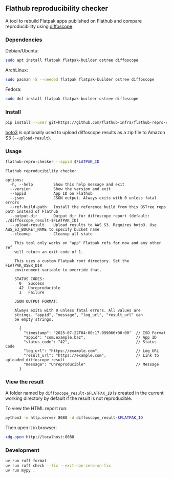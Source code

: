 ## Flathub reproducibility checker

A tool to rebuild Flatpak apps published on Flathub and compare
reproducibility using [diffoscope](https://diffoscope.org/).

### Dependencies

Debian/Ubuntu:

```sh
sudo apt install flatpak flatpak-builder ostree diffoscope
```

ArchLinux:

```sh
sudo pacman -S --needed flatpak flatpak-builder ostree diffoscope
```

Fedora:

```sh
sudo dnf install flatpak flatpak-builder ostree diffoscope
```

### Install

```sh
pip install --user git+https://github.com/flathub-infra/flathub-repro-checker.git@v0.1.7#egg=flathub_repro_checker
```

[boto3](https://pypi.org/project/boto3/) is optionally used to upload
diffoscope results as a zip file to Amazon S3 (`--upload-result`).

### Usage

```sh
flathub-repro-checker --appid $FLATPAK_ID
```

```
Flathub reproducibility checker

options:
  -h, --help         Show this help message and exit
  --version          Show the version and exit
  --appid            App ID on Flathub
  --json             JSON output. Always exits with 0 unless fatal errors
  --ref-build-path   Install the reference build from this OSTree repo path instead of Flathub
  --output-dir       Output dir for diffoscope report (default: ./diffoscope_result-$FLATPAK_ID)
  --upload-result    Upload results to AWS S3. Requires boto3. Use AWS_S3_BUCKET_NAME to specify bucket name
  --cleanup          Cleanup all state

    This tool only works on "app" Flatpak refs for now and any other ref
    will return an exit code of 1.

    This uses a custom Flatpak root directory. Set the FLATPAK_USER_DIR
    environment variable to override that.

    STATUS CODES:
      0   Success
      42  Unreproducible
      1   Failure

    JSON OUTPUT FORMAT:

    Always exits with 0 unless fatal errors. All values are
    strings. "appid", "message", "log_url", "result_url" can
    be empty strings.

      {
        "timestamp": "2025-07-22T04:00:17.099066+00:00"  // ISO Format
        "appid": "com.example.baz",                      // App ID
        "status_code": "42",                             // Status Code
        "log_url": "https://example.com",                // Log URL
        "result_url": "https://example.com",             // Link to uploaded diffoscope result
        "message": "Unreproducible"                      // Message
      }
```

### View the result

A folder named by `diffoscope_result-$FLATPAK_ID` is created
in the current working directory by default if the result is not
reproducible.

To view the HTML report run:

```sh
python3 -m http.server 8080 -d diffoscope_result-$FLATPAK_ID
```

Then open it in browser:

```sh
xdg-open http://localhost:8080
```

### Development

```sh
uv run ruff format
uv run ruff check --fix --exit-non-zero-on-fix
uv run mypy .
```
